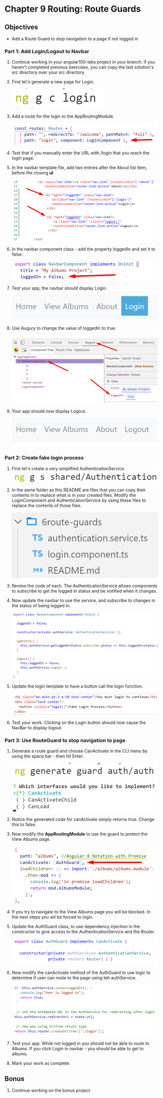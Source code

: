 # Chapter 9 Routing: Route Guards

## Objectives

- Add a Route Guard to stop navigation to a page if not logged in

### **Part 1: Add Login/Logout to Navbar**

1. Continue working in your angular100-labs project in your branch. If you haven't completed previous exercises, you can copy the last solution's src directory over your src directory.

1. First let's generate a new page for Login.
   
    ![](../screenshots/6-ng-g-c-login.png)
   
1. Add a route for the login to the AppRoutingModule.

    ![](../screenshots/6-add-login-route.png)

1. Test that if you manually enter the URL with /login that you reach the login page.

1. In the navbar template file, add two entries after the About list item, before the closing **ul**

    ![](../screenshots/6-add-login-logout-navbar.png)

1. In the navbar component class - add the property loggedIn and set it to false.

    ![](../screenshots/6-add-loggedIn.png)
   
2. Test your app, the navbar should display Login.

    ![](../screenshots/6-display-login.png)

3. Use Augury to change the value of loggedIn to true. 

    ![](../screenshots/6-change-loggedIn-augury.png)

1. Your app should now display Logout.

    ![](../screenshots/6-display-logout.png)

 
### **Part 2: Create fake login process**

1. First let's create a very simplified AuthenticationService. 
    ![](../screenshots/6-ng-g-s-authentication.png)
   
  
2. In the same folder as this README are files that you can copy their contents in to replace what is in your created files. Modify the LoginComponent and AuthenticationService by using these files to replace the contents of those files.

    ![](../screenshots/6-copy-authentication-file.png)

1. Review the code of each. The AuthenticationService allows components to subscribe to get the logged in status and be notified when it changes.
   

1. Now update the navbar to use the service, and subscribe to changes in the status of being logged in.

    ![](../screenshots/6-navbar-use-of-service.png)

1. Update the login template to have a button call the login function. 

    ![](../screenshots/6-fake-login-template.png)


1. Test your work. Clicking on the Login button should now cause the NavBar to display logout.

### **Part 3: Use RouteGuard to stop navigation to page**

1. Generate a route guard and choose CanActivate in the CLI menu by using the space bar - then hit Enter.

    ![](../screenshots/6-ng-g-guard-auth.png)

    ![](../screenshots/6-cli-canactivate.png)

1. Notice the generated code for canActivate simply returns true. Change this to false.
   
1. Now modify the **AppRoutingModule** to use the guard to protect the View Albums page. 

    ![](../screenshots/6-auth-guard-albums.png)

2. If you try to navigate to the View Albums page you will be blocked. In the next steps you wil be forced to login.
   
3. Update the AuthGuard class, to use dependency injection in the constructor to give access to the AuthenticationService and the Router.

    ![](../screenshots/6-dependency-inject.png)

4. Now modify the canActivate method of the AuthGuard to use logic to determine if user can route to the page using teh authService.
   
    ![](../screenshots/6-add-logic-auth-guard.png)

5. Test your app. While not logged in you should not be able to route to Albums. If you click Login in navbar - you should be able to get to albums. 
   
6.  Mark your work as complete.

## Bonus

1. Continue working on the bonus project.